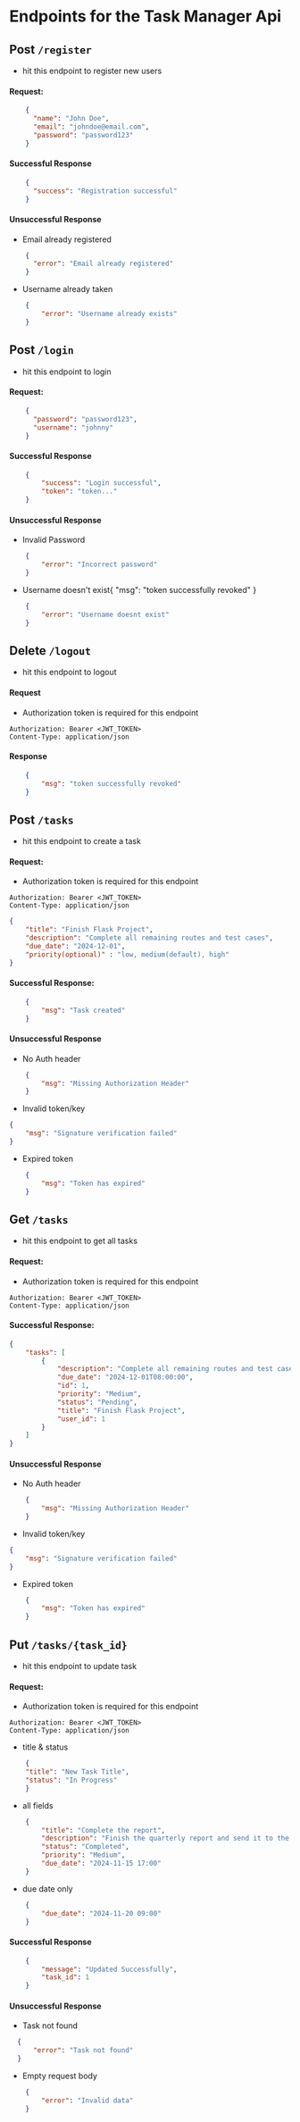# Endpoints for the Task Manager Api


## Post `/register`

- hit this endpoint to register new users

#### Request:

```json
    {
      "name": "John Doe",
      "email": "johndoe@email.com",
      "password": "password123"
    }
```

#### Successful Response

```json
    {
      "success": "Registration successful"
    }
```
#### Unsuccessful Response

- Email already registered
```json
    {
      "error": "Email already registered"
    }
```
- Username already taken
```json
    {
        "error": "Username already exists"
    }
```

## Post `/login`
- hit this endpoint to login

#### Request:

```json
    {
      "password": "password123",
      "username": "johnny"
    }
```

#### Successful Response

```json
    {
        "success": "Login successful",
        "token": "token..."
    }
```

#### Unsuccessful Response

- Invalid Password
```json
    {
        "error": "Incorrect password"
    }
```
- Username doesn't exist{
    "msg": "token successfully revoked"
}
```json
    {
        "error": "Username doesnt exist"
    }
```

## Delete `/logout`

- hit this endpoint to logout

#### Request
- Authorization token is required for this endpoint

```http request
Authorization: Bearer <JWT_TOKEN>
Content-Type: application/json
```

#### Response
```json
    {
        "msg": "token successfully revoked"
    }
```

## Post `/tasks`
- hit this endpoint to create a task

#### Request:
- Authorization token is required for this endpoint

```http request
Authorization: Bearer <JWT_TOKEN>
Content-Type: application/json
```

```json
{
    "title": "Finish Flask Project",
    "description": "Complete all remaining routes and test cases",
    "due_date": "2024-12-01",
    "priority(optional)" : "low, medium(default), high"
}
```

#### Successful Response:

```json
    {
        "msg": "Task created"
    }
```

#### Unsuccessful Response
- No Auth header
```json
    {
        "msg": "Missing Authorization Header"
    }
```

- Invalid token/key
```json
{
    "msg": "Signature verification failed"
}
```

- Expired token
```json
    {
        "msg": "Token has expired"
    }
```

## Get `/tasks`
- hit this endpoint to get all tasks

#### Request:
- Authorization token is required for this endpoint

```http request
Authorization: Bearer <JWT_TOKEN>
Content-Type: application/json
```

#### Successful Response:
```json
{
    "tasks": [
        {
            "description": "Complete all remaining routes and test cases",
            "due_date": "2024-12-01T08:00:00",
            "id": 1,
            "priority": "Medium",
            "status": "Pending",
            "title": "Finish Flask Project",
            "user_id": 1
        }
    ]
}
```

#### Unsuccessful Response
- No Auth header
```json
    {
        "msg": "Missing Authorization Header"
    }
```

- Invalid token/key
```json
{
    "msg": "Signature verification failed"
}
```

- Expired token
```json
    {
        "msg": "Token has expired"
    }
```

## Put `/tasks/{task_id}`

- hit this endpoint to update task

#### Request:

- Authorization token is required for this endpoint

```http request
Authorization: Bearer <JWT_TOKEN>
Content-Type: application/json
```

- title & status
```json
    {
    "title": "New Task Title",
    "status": "In Progress"
    }
```

- all fields

```json
    {
        "title": "Complete the report",
        "description": "Finish the quarterly report and send it to the manager.",
        "status": "Completed",
        "priority": "Medium",
        "due_date": "2024-11-15 17:00"
    }
```

- due date only

```json
    {
        "due_date": "2024-11-20 09:00"
    }
```

#### Successful Response

```json
    {
        "message": "Updated Successfully",
        "task_id": 1
    }
```

#### Unsuccessful Response

- Task not found

```json
  {
      "error": "Task not found"
  }
```

- Empty request body

```json
    {
        "error": "Invalid data"
    }
```

